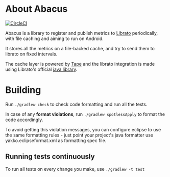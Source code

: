 # About Abacus

[![CircleCI](https://circleci.com/gh/cliixtech/abacus.svg?style=svg)](https://circleci.com/gh/cliixtech/abacus)

Abacus is a library to register and publish metrics to [Librato](https://www.librato.com/) periodically,
with file caching and aiming to run on Android.

It stores all the metrics on a file-backed cache, and try to send them to librato on fixed intervals.

The cache layer is powered by [Tape](https://github.com/square/tape) and the librato integration is
made using Librato's official [java library](https://github.com/librato/librato-java).

# Building

Run ``./gradlew check`` to check code formatting and run all the tests.

In case of any **format violations**, run ``./gradlew spotlessApply`` to format the code accordingly.

To avoid getting this violation messages, you can configure eclipse to use the same formatting
rules - just point your project's java formatter use yakko.eclipseformat.xml as formatting spec
file.

## Running tests continuously

To run all tests on every change you make, use ``./gradlew -t test``
